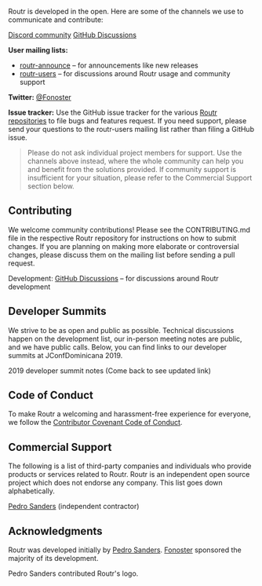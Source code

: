Routr is developed in the open. Here are some of the channels we use to communicate and contribute:


[Discord community](https://discord.com/invite/mpWSRUhG7e)
[GitHub Discussions](https://github.com/orgs/fonoster/discussions)

**User mailing lists:**

- [routr-announce](https://groups.google.com/forum/#!forum/routr-announce) – for announcements like new releases
- [routr-users](https://groups.google.com/forum/#!forum/routr-users) – for discussions around Routr usage and community support

**Twitter:** [@Fonoster](https://twitter.com/fonoster)

**Issue tracker:** Use the GitHub issue tracker for the various [Routr repositories](https://github.com/fonoster/) to file bugs and features request. If you need support, please send your questions to the routr-users mailing list rather than filing a GitHub issue.

>Please do not ask individual project members for support. Use the channels above instead, where the whole community can help you and benefit from the solutions provided. If community support is insufficient for your situation, please refer to the Commercial Support section below.

## Contributing

We welcome community contributions! Please see the CONTRIBUTING.md file in the respective Routr repository for instructions on how to submit changes. If you are planning on making more elaborate or controversial changes, please discuss them on the mailing list before sending a pull request.

Development: [GitHub Discussions](https://github.com/orgs/fonoster/discussions) – for discussions around Routr development

## Developer Summits

We strive to be as open and public as possible. Technical discussions happen on the development list, our in-person meeting notes are public, and we have public calls. Below, you can find links to our developer summits at JConfDominicana 2019.

2019 developer summit notes (Come back to see updated link)

## Code of Conduct

To make Routr a welcoming and harassment-free experience for everyone, we follow the [Contributor Covenant Code of Conduct](https://github.com/fonoster/routr/blob/master/CODE_OF_CONDUCT.md).

## Commercial Support

The following is a list of third-party companies and individuals who provide products or services related to Routr. Routr is an independent open source project which does not endorse any company. This list goes down alphabetically.

[Pedro Sanders](https://github.com/psanders) (independent contractor)

## Acknowledgments

Routr was developed initially by [Pedro Sanders](https://github.com/psanders). [Fonoster](https://fonoster.com) sponsored the majority of its development.

Pedro Sanders contributed Routr's logo.
